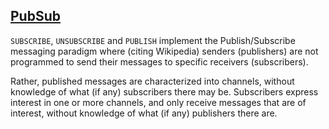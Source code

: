 [PubSub](http://redis.io/topics/pubsub)
---
`SUBSCRIBE`, `UNSUBSCRIBE` and `PUBLISH` implement the Publish/Subscribe messaging paradigm where (citing Wikipedia) senders (publishers) are not programmed to send their messages to specific receivers (subscribers).

Rather, published messages are characterized into channels, without knowledge of what (if any) subscribers there may be. Subscribers express interest in one or more channels, and only receive messages that are of interest, without knowledge of what (if any) publishers there are.
